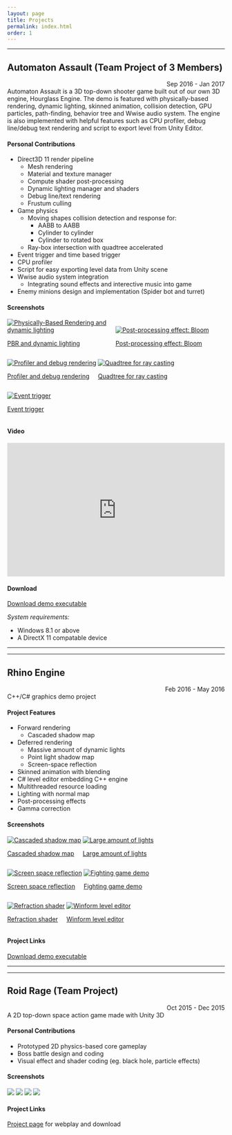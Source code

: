 ```yaml
---
layout: page
title: Projects
permalink: index.html
order: 1
---
```


---

## Automaton Assault (Team Project of 3 Members)
<div style="text-align: right">Sep 2016 - Jan 2017</div>
Automaton Assault is a 3D top-down shooter game built out of our own 3D engine, Hourglass Engine. The demo is featured with physically-based rendering, dynamic lighting, skinned animation, collision detection, GPU particles, path-finding, behavior tree and Wwise audio system. The engine is also implemented with helpful features such as CPU profiler, debug line/debug text rendering and script to export level from Unity Editor.

#### Personal Contributions
* Direct3D 11 render pipeline
  * Mesh rendering
  * Material and texture manager
  * Compute shader post-processing
  * Dynamic lighting manager and shaders
  * Debug line/text rendering
  * Frustum culling
* Game physics
  * Moving shapes collision detection and response for:
    * AABB to AABB
    * Cylinder to cylinder
    * Cylinder to rotated box 
  * Ray-box intersection with quadtree accelerated
* Event trigger and time based trigger
* CPU profiler
* Script for easy exporting level data from Unity scene
* Wwise audio system integration
  * Integrating sound effects and interective music into game
* Enemy minions design and implementation (Spider bot and turret)

#### Screenshots

<p>
  <div style="display: inline-block; max-width: 49%">
    <a href="/img/AutomatonAssault0.png" target="_blank">
      <img src="/img/AutomatonAssault0_small.jpg" alt="Physically-Based Rendering and dynamic lighting" />
      <p>PBR and dynamic lighting</p>
    </a>
  </div>
  <div style="display: inline-block; max-width: 49%">
    <a href="/img/AutomatonAssault1.png" target="_blank">
      <img src="/img/AutomatonAssault1_small.jpg" alt="Post-processing effect: Bloom" />
      <p>Post-processing effect: Bloom</p>
    </a>
  </div>
</p>
<p>
  <div style="display: inline-block; max-width: 49%">
    <a href="/img/AutomatonAssault2.png" target="_blank">
      <img src="/img/AutomatonAssault2_small.jpg" alt="Profiler and debug rendering" />
      <p>Profiler and debug rendering</p>
    </a>
  </div>
  <div style="display: inline-block; max-width: 49%">
    <a href="/img/AutomatonAssault3.png" target="_blank">
      <img src="/img/AutomatonAssault3_small.jpg" alt="Quadtree for ray casting" />
      <p>Quadtree for ray casting</p>
    </a>
  </div>
</p>
<p>
  <div style="display: inline-block; max-width: 49%">
    <a href="/img/AutomatonAssault4.png" target="_blank">
      <img src="/img/AutomatonAssault4_small.jpg" alt="Event trigger" />
      <p>Event trigger</p>
    </a>
  </div>
</p>

#### Video

<div style="float: none; clear: both; width: 100%; position: relative; padding-bottom: 56.25%; padding-top: 25px; height: 0;">
    <iframe src="https://www.youtube.com/embed/wylUsaEOTbM" frameborder="0" allowfullscreen style="position: absolute; top: 0; left: 0; width: 100%; height: 100%;"></iframe>
</div>

#### Download

[Download demo executable](https://drive.google.com/open?id=0B4P-ffOPPiTVNUpTRUpDaVhUWW8)

*System requirements:*

* Windows 8.1 or above
* A DirectX 11 compatable device

---
---

## Rhino Engine
<div style="text-align: right">Feb 2016 - May 2016</div>
C++/C# graphics demo project

#### Project Features
* Forward rendering
  * Cascaded shadow map
* Deferred rendering
  * Massive amount of dynamic lights
  * Point light shadow map
  * Screen-space reflection
* Skinned animation with blending
* C# level editor embedding C++ engine
* Multithreaded resource loading
* Lighting with normal map
* Post-processing effects
* Gamma correction

#### Screenshots

<p>
  <div style="display: inline-block; max-width: 49%">
    <a href="/img/GraphicsProject0.png" target="_blank">
      <img src="/img/GraphicsProject0_small.jpg" alt="Cascaded shadow map" />
      <p>Cascaded shadow map</p>
    </a>
  </div>
  <div style="display: inline-block; max-width: 49%">
    <a href="/img/GraphicsProject1.png" target="_blank">
      <img src="/img/GraphicsProject1_small.jpg" alt="Large amount of lights" />
      <p>Large amount of lights</p>
    </a>
  </div>
</p>
<p>
  <div style="display: inline-block; max-width: 49%">
    <a href="/img/GraphicsProject2.png" target="_blank">
      <img src="/img/GraphicsProject2_small.jpg" alt="Screen space reflection" />
      <p>Screen space reflection</p>
    </a>
  </div>
  <div style="display: inline-block; max-width: 49%">
    <a href="/img/GraphicsProject3.png" target="_blank">
      <img src="/img/GraphicsProject3_small.jpg" alt="Fighting game demo" />
      <p>Fighting game demo</p>
    </a>
  </div>
</p>
<p>
  <div style="display: inline-block; max-width: 49%">
    <a href="/img/GraphicsProject4.png" target="_blank">
      <img src="/img/GraphicsProject4_small.jpg" alt="Refraction shader" />
      <p>Refraction shader</p>
    </a>
  </div>
  <div style="display: inline-block; max-width: 49%">
    <a href="/img/GraphicsProject5.png" target="_blank">
      <img src="/img/GraphicsProject5_small.jpg" alt="Winform level editor" />
      <p>Winform level editor</p>
    </a>
  </div>
</p>

#### Project Links
[Download demo executable](https://github.com/aosyang/FSGraphicsProject_Binary/releases/download/v0.1.1-alpha/GraphicsEngine_Demos.zip)

---
---

## Roid Rage (Team Project)
<div style="text-align: right">Oct 2015 - Dec 2015</div>
A 2D top-down space action game made with Unity 3D

#### Personal Contributions
* Prototyped 2D physics-based core gameplay
* Boss battle design and coding
* Visual effect and shader coding (eg. black hole, particle effects)

#### Screenshots

<div style="display: inline-block; max-width: 49%">
  <a href="/img/RoidRage0.png" target="_blank">
    <img src="/img/RoidRage0_small.jpg" />
  </a>
</div>
<div style="display: inline-block; max-width: 49%">
  <a href="/img/RoidRage1.png" target="_blank">
    <img src="/img/RoidRage1_small.jpg" />
  </a>
</div>
<div style="display: inline-block; max-width: 49%">
  <a href="/img/RoidRage2.png" target="_blank">
    <img src="/img/RoidRage2_small.jpg" />
  </a>
</div>
<div style="display: inline-block; max-width: 49%">
  <a href="/img/RoidRage3.png" target="_blank">
    <img src="/img/RoidRage3_small.jpg" />
  </a>
</div>

#### Project Links
[Project page](https://aosyang.itch.io/roid-rage) for webplay and download
